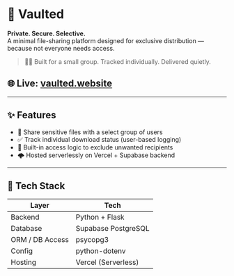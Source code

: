 # 🔐 Vaulted

**Private. Secure. Selective.**  
A minimal file-sharing platform designed for exclusive distribution — because not everyone needs access.

> 🕵️‍♂️ Built for a small group. Tracked individually. Delivered quietly.

## 🌐 Live: [vaulted.website](https://vaulted.website)

---

## ✨ Features

- 📁 Share sensitive files with a select group of users
- ✅ Track individual download status (user-based logging)
- 🧠 Built-in access logic to exclude unwanted recipients
- 🌩️ Hosted serverlessly on Vercel + Supabase backend

---

## 🧰 Tech Stack

| Layer          | Tech               |
|----------------|--------------------|
| Backend        | Python + Flask     |
| Database       | Supabase PostgreSQL|
| ORM / DB Access| psycopg3           |
| Config         | python-dotenv      |
| Hosting        | Vercel (Serverless)|
